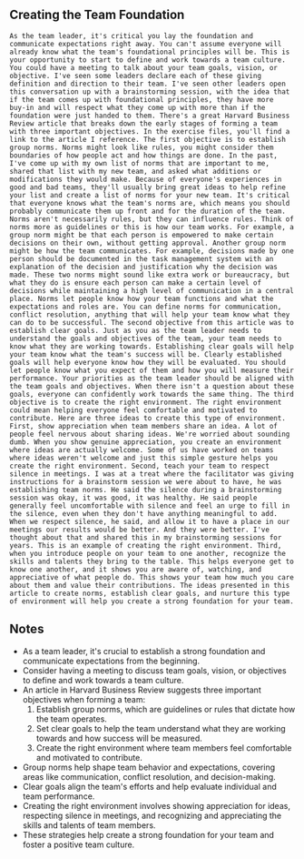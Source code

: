 ## Creating the Team Foundation
```
As the team leader, it's critical you lay the foundation and communicate expectations right away. You can't assume everyone will already know what the team's foundational principles will be. This is your opportunity to start to define and work towards a team culture. You could have a meeting to talk about your team goals, vision, or objective. I've seen some leaders declare each of these giving definition and direction to their team. I've seen other leaders open this conversation up with a brainstorming session, with the idea that if the team comes up with foundational principles, they have more buy‑in and will respect what they come up with more than if the foundation were just handed to them. There's a great Harvard Business Review article that breaks down the early stages of forming a team with three important objectives. In the exercise files, you'll find a link to the article I reference. The first objective is to establish group norms. Norms might look like rules, you might consider them boundaries of how people act and how things are done. In the past, I've come up with my own list of norms that are important to me, shared that list with my new team, and asked what additions or modifications they would make. Because of everyone's experiences in good and bad teams, they'll usually bring great ideas to help refine your list and create a list of norms for your new team. It's critical that everyone knows what the team's norms are, which means you should probably communicate them up front and for the duration of the team. Norms aren't necessarily rules, but they can influence rules. Think of norms more as guidelines or this is how our team works. For example, a group norm might be that each person is empowered to make certain decisions on their own, without getting approval. Another group norm might be how the team communicates. For example, decisions made by one person should be documented in the task management system with an explanation of the decision and justification why the decision was made. These two norms might sound like extra work or bureaucracy, but what they do is ensure each person can make a certain level of decisions while maintaining a high level of communication in a central place. Norms let people know how your team functions and what the expectations and roles are. You can define norms for communication, conflict resolution, anything that will help your team know what they can do to be successful. The second objective from this article was to establish clear goals. Just as you as the team leader needs to understand the goals and objectives of the team, your team needs to know what they are working towards. Establishing clear goals will help your team know what the team's success will be. Clearly established goals will help everyone know how they will be evaluated. You should let people know what you expect of them and how you will measure their performance. Your priorities as the team leader should be aligned with the team goals and objectives. When there isn't a question about these goals, everyone can confidently work towards the same thing. The third objective is to create the right environment. The right environment could mean helping everyone feel comfortable and motivated to contribute. Here are three ideas to create this type of environment. First, show appreciation when team members share an idea. A lot of people feel nervous about sharing ideas. We're worried about sounding dumb. When you show genuine appreciation, you create an environment where ideas are actually welcome. Some of us have worked on teams where ideas weren't welcome and just this simple gesture helps you create the right environment. Second, teach your team to respect silence in meetings. I was at a treat where the facilitator was giving instructions for a brainstorm session we were about to have, he was establishing team norms. He said the silence during a brainstorming session was okay, it was good, it was healthy. He said people generally feel uncomfortable with silence and feel an urge to fill in the silence, even when they don't have anything meaningful to add. When we respect silence, he said, and allow it to have a place in our meetings our results would be better. And they were better. I've thought about that and shared this in my brainstorming sessions for years. This is an example of creating the right environment. Third, when you introduce people on your team to one another, recognize the skills and talents they bring to the table. This helps everyone get to know one another, and it shows you are aware of, watching, and appreciative of what people do. This shows your team how much you care about them and value their contributions. The ideas presented in this article to create norms, establish clear goals, and nurture this type of environment will help you create a strong foundation for your team.
```

## Notes
- As a team leader, it's crucial to establish a strong foundation and communicate expectations from the beginning.
- Consider having a meeting to discuss team goals, vision, or objectives to define and work towards a team culture.
- An article in Harvard Business Review suggests three important objectives when forming a team:
  1. Establish group norms, which are guidelines or rules that dictate how the team operates.
  2. Set clear goals to help the team understand what they are working towards and how success will be measured.
  3. Create the right environment where team members feel comfortable and motivated to contribute.
- Group norms help shape team behavior and expectations, covering areas like communication, conflict resolution, and decision-making.
- Clear goals align the team's efforts and help evaluate individual and team performance.
- Creating the right environment involves showing appreciation for ideas, respecting silence in meetings, and recognizing and appreciating the skills and talents of team members.
- These strategies help create a strong foundation for your team and foster a positive team culture.